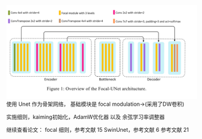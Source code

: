 ![](images/Pasted%20image%2020230706163554.png)
使用 Unet 作为骨架网络，
基础模块是 focal modulation->(采用了DW卷积)

实施细则，kaiming初始化，AdamW优化器 以及 余弦学习率调整器

继续查看论文：
focal 细则，参考文献 15
SwinUnet，参考文献 6
参考文献 21
